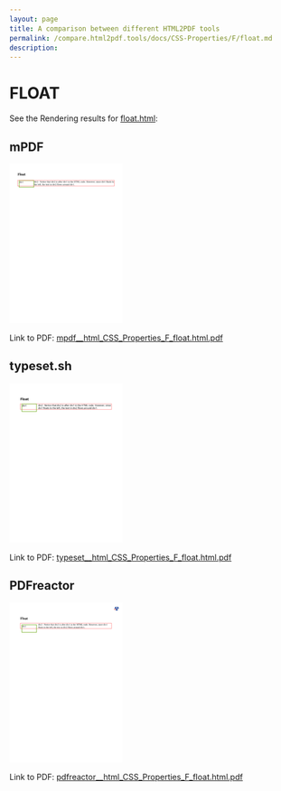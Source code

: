 ```yaml
---
layout: page
title: A comparison between different HTML2PDF tools
permalink: /compare.html2pdf.tools/docs/CSS-Properties/F/float.md
description: 
---
```


# FLOAT

See the Rendering results for [float.html](/html/CSS%20Properties/F/float.html):

## mPDF
![](mpdf__html_CSS_Properties_F_float.html.png) 

Link to PDF: [mpdf__html_CSS_Properties_F_float.html.pdf](mpdf__html_CSS_Properties_F_float.html.pdf)

## typeset.sh
![](typeset__html_CSS_Properties_F_float.html.png) 

Link to PDF: [typeset__html_CSS_Properties_F_float.html.pdf](typeset__html_CSS_Properties_F_float.html.pdf)

## PDFreactor
![](pdfreactor__html_CSS_Properties_F_float.html.png) 

Link to PDF: [pdfreactor__html_CSS_Properties_F_float.html.pdf](pdfreactor__html_CSS_Properties_F_float.html.pdf)
